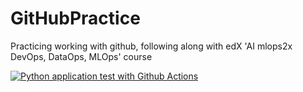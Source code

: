 # GitHubPractice

Practicing working with github, following along with edX 'AI mlops2x DevOps, DataOps, MLOps' course

[![Python application test with Github Actions](https://github.com/deanak1987/GitHubPractice/actions/workflows/main.yml/badge.svg)](https://github.com/deanak1987/GitHubPractice/actions/workflows/main.yml)
